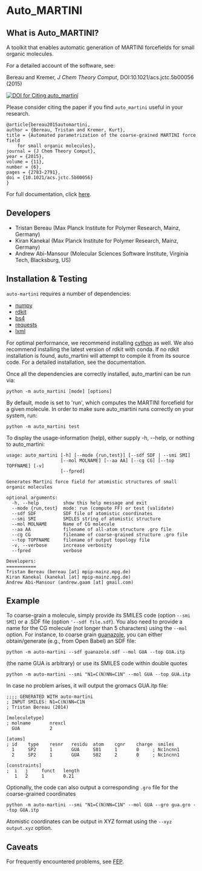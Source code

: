 Auto_MARTINI
============
## What is Auto_MARTINI?
A toolkit that enables automatic generation of MARTINI forcefields for small organic molecules. 

For a detailed account of the software, see:

Bereau and Kremer, *J Chem Theory Comput*, DOI:10.1021/acs.jctc.5b00056 (2015)

[![DOI for Citing auto_martini](https://img.shields.io/badge/DOI-10.1021%2Facs.jctc.5b00056-blue.svg)](http://dx.doi.org/10.1021/acs.jctc.5b00056)

Please consider citing the paper if you find `auto_martini` useful in your research.
```
@article{bereau2015automartini,
author = {Bereau, Tristan and Kremer, Kurt},
title = {Automated parametrization of the coarse-grained MARTINI force field 
    for small organic molecules},
journal = {J Chem Theory Comput},
year = {2015},
volume = {11},
number = {6},
pages = {2783-2791},
doi = {10.1021/acs.jctc.5b00056}
}
```

For full documentation, click [here](https://tbereau.github.io/auto_martini/docs/html/index.html).

## Developers 
* Tristan Bereau (Max Planck Institute for Polymer Research, Mainz, Germany)   
* Kiran Kanekal (Max Planck Institute for Polymer Research, Mainz, Germany)     
* Andrew Abi-Mansour (Molecular Sciences Software Institute, Virginia Tech, Blacksburg, US)

## Installation & Testing
`auto-martini` requires a number of dependencies:
* [numpy](http://docs.scipy.org/doc/numpy/user/install.html)
* [rdkit](http://www.rdkit.org/docs/Install.html)
* [bs4](http://www.crummy.com/software/BeautifulSoup)
* [requests](http://docs.python-requests.org/en/latest/user/install)
* [lxml](https://github.com/lxml/lxml)

For optimal performance, we recommend installing [cython](https://cython.org) as well. We also recommend installing the latest version of rdkit with conda. If no rdkit installation is found, auto_martini
will attempt to compile it from its source code. For a detailed installation, see the documentation.

Once all the dependencies are correctly installed, auto_martini can be run via:
```
python -m auto_martini [mode] [options]
```
By default, mode is set to 'run', which computes the MARTINI forcefield for a given molecule. In order to make sure auto_martini runs correctly on your system, run:
```
python -m auto_martini test
```
To display the usage-information (help), either supply -h, --help, or nothing to auto_martini:
 
```
usage: auto_martini [-h] [--mode {run,test}] [--sdf SDF | --smi SMI]
                    [--mol MOLNAME] [--aa AA] [--cg CG] [--top TOPFNAME] [-v]
                    [--fpred]

Generates Martini force field for atomistic structures of small organic molecules

optional arguments:
  -h, --help         show this help message and exit
  --mode {run,test}  mode: run (compute FF) or test (validate)
  --sdf SDF          SDF file of atomistic coordinates
  --smi SMI          SMILES string of atomistic structure
  --mol MOLNAME      Name of CG molecule
  --aa AA            filename of all-atom structure .gro file
  --cg CG            filename of coarse-grained structure .gro file
  --top TOPFNAME     filename of output topology file
  -v, --verbose      increase verbosity
  --fpred            verbose

Developers:
===========
Tristan Bereau (bereau [at] mpip-mainz.mpg.de)
Kiran Kanekal (kanekal [at] mpip-mainz.mpg.de)
Andrew Abi-Mansour (andrew.gaam [at] gmail.com)
```

## Example
To coarse-grain a molecule, simply provide its SMILES code (option `--smi SMI`) or a .SDF file (option `'--sdf file.sdf`). You also need to provide a name for the CG molecule (not longer than 5 characters) using the `--mol` option.  For instance, to coarse grain [guanazole](http://pubchem.ncbi.nlm.nih.gov/summary/summary.cgi?cid=15078), you can either obtain/generate (e.g., from Open Babel) an SDF file:
```
python -m auto-martini --sdf guanazole.sdf --mol GUA --top GUA.itp
```
(the name GUA is arbitrary) or use its SMILES code within double quotes
```
python -m auto-martini --smi "N1=C(N)NN=C1N" --mol GUA --top GUA.itp
```
In case no problem arises, it will output the gromacs GUA.itp file:
```
;;;; GENERATED WITH auto-martini
; INPUT SMILES: N1=C(N)NN=C1N
; Tristan Bereau (2014)

[moleculetype]
; molname       nrexcl
  GUA           2

[atoms]
; id    type    resnr   residu  atom    cgnr    charge  smiles
  1     SP2     1       GUA     S01     1       0     ; Nc1ncnn1
  2     SP2     1       GUA     S02     2       0     ; Nc1ncnn1

[constraints]
;  i   j     funct   length
   1   2     1       0.21
```
Optionally, the code can also output a corresponding `.gro` file for the coarse-grained coordinates
```
python -m auto-martini --smi "N1=C(N)NN=C1N" --mol GUA --gro gua.gro --top GUA.itp
```
Atomistic coordinates can be output in XYZ format using the `--xyz output.xyz` option.

## Caveats

For frequently encountered problems, see [FEP](FEP.md).

